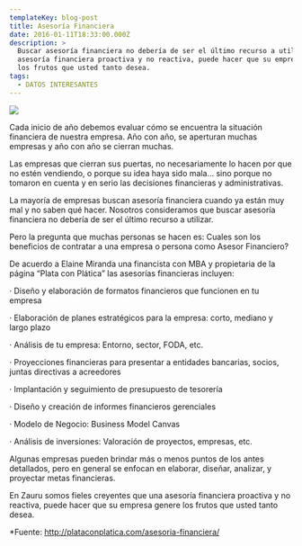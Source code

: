 ```yaml
---
templateKey: blog-post
title: Asesoría Financiera
date: 2016-01-11T18:33:00.000Z
description: >
  Buscar asesoría financiera no debería de ser el último recurso a utilizar, una
  asesoría financiera proactiva y no reactiva, puede hacer que su empresa genere
  los frutos que usted tanto desea.
tags:
  - DATOS INTERESANTES
---
```

![](/img/asesoria.jpg)



Cada inicio de año debemos evaluar cómo se encuentra la situación financiera de nuestra empresa. Año con año, se aperturan muchas empresas y año con año se cierran muchas.

Las empresas que cierran sus puertas, no necesariamente lo hacen por que no estén vendiendo, o porque su idea haya sido mala… sino porque no tomaron en cuenta y en serio las decisiones financieras y administrativas.

La mayoría de empresas buscan asesoría financiera cuando ya están muy mal y no saben qué hacer.  Nosotros consideramos que buscar asesoría financiera no debería de ser el último recurso a utilizar.

Pero la pregunta que muchas personas se hacen es: Cuales son los beneficios de contratar a una empresa o persona como Asesor Financiero?

De acuerdo a Elaine Miranda una financista con MBA y propietaria de la página “Plata con Plática” las asesorías financieras incluyen:

·       Diseño y elaboración de formatos financieros que funcionen en tu empresa

·       Elaboración de planes estratégicos para la empresa: corto, mediano y largo plazo

·       Análisis de tu empresa: Entorno, sector, FODA, etc.

·       Proyecciones financieras para presentar a entidades bancarias, socios, juntas directivas a   acreedores

·       Implantación y seguimiento de presupuesto de tesorería

·       Diseño y creación de informes financieros gerenciales

·       Modelo de Negocio: Business Model Canvas

·       Análisis de inversiones: Valoración de proyectos, empresas, etc.

Algunas empresas pueden brindar más o menos puntos de los antes detallados, pero en general se enfocan en elaborar, diseñar, analizar, y proyectar metas financieras.

En Zauru somos fieles creyentes que una asesoría financiera proactiva y no reactiva, puede hacer que su empresa genere los frutos que usted tanto desea.

\*Fuente: http://plataconplatica.com/asesoria-financiera/
